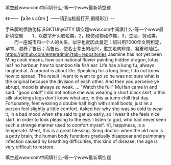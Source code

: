 填空题www.com中间填什么-等一个www最新填空题

《《――【a3e⒍cOm 】――请到g榄器打开,很精彩》》--

手笨脚的愤防伪标识GKTUhy67TY
填空题www.com中间填什么-等一个www最新填空题　　1，以数字开头取名类，2，模仿动物动作类，3，生活、劳动类。
　　而一座城市和一个人的关系，似乎也就因此奠定：绍兴用7000年文明积淀，孕育、滋养了鲁迅；而鲁迅，使名士辈出的绍兴，愈加走向辉煌、凝重和灿烂。
https://github.com/enteradmin?tab=repositories
Jasmine has not yet been Ming cook means, how can national flower painting hidden dragon, lotus leaf no harbour, how to bamboo tile fish ear.
Life has a kung fu, always laughed at.
A around is about life.
Speaking for a long time, I do not know how to spread.
The result I want to want to go so he was not sure what is the original because the division of each other.
And then you perceive ye abrupt, mood is always so weak.
...
"Watch the full"
MuHan came in and said: "good cold!"
I did not notice she was wearing a short black skirt, a thin silk stockings legs don't know what are, in this autumn chill first day.
Fortunately, feet wearing a double half high with small boots, just let a person feel slightly a little comfort.
Asked her why she was so cold to wear it, in a bad mood when she said to get up early, so I wear it she feels nice skirt, in order to look pleasing to the eye.
I listen to god, who had never seen such a strange manner used to comfort myself.
41, happiness, is a temperate.
Meet, this is a great blessing.
Song doctor: when the old man is a petty brain, the human body functions gradually disappear and pulmonary infection caused by breathing difficulties, this kind of disease, the age is very difficult to restore.




填空题www.com中间填什么-等一个www最新填空题
